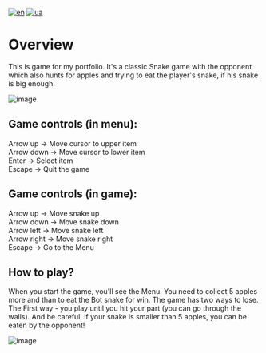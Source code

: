 [![en](https://img.shields.io/badge/Language-English-red.svg)](https://github.com/adven12/Snake_Battle/blob/master/README.md)
[![ua](https://img.shields.io/badge/Language-Ukrainian-green.svg)](https://github.com/adven12/Snake_Battle/blob/main/README.ua.md)

# **Overview**<br />
This is game for my portfolio. It's a classic Snake game with the opponent which also hunts for apples and trying to eat the player's snake, if his snake is big enough.

![image](https://github.com/adven12/Snake_Battle/Assets/images/img_1.png)

## **Game controls (in menu):**<br />
Arrow up -> Move cursor to upper item<br />
Arrow down -> Move cursor to lower item<br />
Enter -> Select item<br />
Escape -> Quit the game<br />

## **Game controls (in game):**<br />
Arrow up -> Move snake up<br />
Arrow down -> Move snake down<br />
Arrow left -> Move snake left<br />
Arrow right -> Move snake right<br />
Escape -> Go to the Menu<br />

## **How to play?**<br />
When you start the game, you'll see the Menu. You need to collect 5 apples more and than to eat the Bot snake for win. The game has two ways to lose. The First way - you play until you hit your part (you can go through the walls). And be careful, if your snake is smaller than 5 apples, you can be eaten by the opponent!

![image](https://github.com/adven12/Snake_Battle/assets/images/105989117/ff65de37-7666-4587-b6b3-a6aa15581637)
